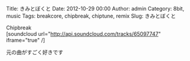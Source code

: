 Title: きみとぼくと
Date: 2012-10-29 00:00
Author: admin
Category: 8bit, music
Tags: breakcore, chipbreak, chiptune, remix
Slug: きみとぼくと

Chipbreak  
[soundcloud url="http://api.soundcloud.com/tracks/65097747"
iframe="true" /]

元の曲がすごく好きです
